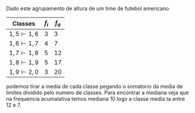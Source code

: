 
Dado este agrupamento de altura de um time de futebol americano

| Classes | $f_i$ | $f_a$ |
|-----------|------------|------------|
| $1,5 \vdash 1,6$  | 3   |  3  |
| $1,6 \vdash 1,7$  |  4  |  7  |
| $1,7 \vdash 1,8$  | 5   | 12  |
| $1,8 \vdash 1,9$  | 5   | 17  |
| $1,9 \vdash 2,0$  | 3   | 20  |


podemos tirar a media de cada classe pegando o somatorio da media de limites dividido pelo numero de classes. Para encontrar a mediana veja que na frequencia acumalativa temos mediana 10 logo a classe media ta entre 12 e 7.